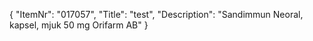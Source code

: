 {
  "ItemNr": "017057",
  "Title": "test",
  "Description": "Sandimmun Neoral, kapsel, mjuk 50 mg Orifarm AB"
}